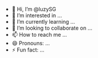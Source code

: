 - 👋 Hi, I’m @luzySG
- 👀 I’m interested in ...
- 🌱 I’m currently learning ...
- 💞️ I’m looking to collaborate on ...
- 📫 How to reach me ...
- 😄 Pronouns: ...
- ⚡ Fun fact: ...

<!---
luzySG/luzySG is a ✨ special ✨ repository because its `README.md` (this file) appears on your GitHub profile.
You can click the Preview link to take a look at your changes.
--->
